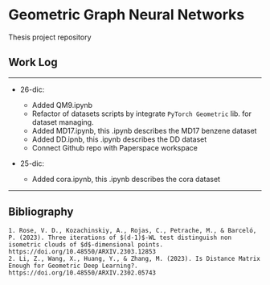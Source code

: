 # Geometric Graph Neural Networks

Thesis project repository

## Work Log
***

- 26-dic: 
    - Added QM9.ipynb
    - Refactor of datasets scripts by integrate `PyTorch Geometric` lib. for dataset managing.
    - Added MD17.ipynb, this .ipynb describes the MD17 benzene dataset
    - Added DD.ipnb, this .ipynb describes the DD dataset
    - Connect Github repo with Paperspace workspace

- 25-dic:

    - Added cora.ipynb, this .ipynb describes the cora dataset

***

## Bibliography

    1. Rose, V. D., Kozachinskiy, A., Rojas, C., Petrache, M., & Barceló, P. (2023). Three iterations of $(d-1)$-WL test distinguish non isometric clouds of $d$-dimensional points. https://doi.org/10.48550/ARXIV.2303.12853
    2. Li, Z., Wang, X., Huang, Y., & Zhang, M. (2023). Is Distance Matrix Enough for Geometric Deep Learning?. https://doi.org/10.48550/ARXIV.2302.05743
